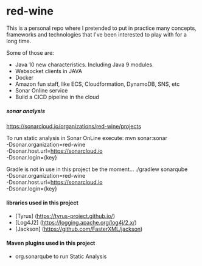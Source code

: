 # red-wine
This is a personal repo where I pretended to put in practice many concepts, frameworks and technologies that I've been interested to play with for a long time.

Some of those are:
* Java 10 new characteristics. Including Java 9 modules.
* Websocket clients in JAVA
* Docker
* Amazon fun staff, like ECS, Cloudformation, DynamoDB, SNS, etc
* Sonar Online service
* Build a CICD pipeline in the cloud


##### sonar analysis
https://sonarcloud.io/organizations/red-wine/projects

To run static analysis in Sonar OnLine execute:
mvn sonar:sonar \
  -Dsonar.organization=red-wine \
  -Dsonar.host.url=https://sonarcloud.io \
  -Dsonar.login={key}

Gradle is not in use in this project be the moment...
./gradlew sonarqube \
  -Dsonar.organization=red-wine \
  -Dsonar.host.url=https://sonarcloud.io \
  -Dsonar.login={key}
  
  
#### libraries used in this project
* [Tyrus] (https://tyrus-project.github.io/)
* [Log4J2] (https://logging.apache.org/log4j/2.x/)
* [Jackson] (https://github.com/FasterXML/jackson)

#### Maven plugins used in this project
* org.sonarqube to run Static Analysis